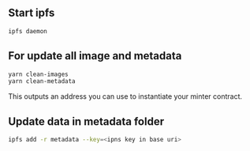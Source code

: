 ## Start ipfs

```sh
ipfs daemon
```

## For update all image and metadata

```sh
yarn clean-images
yarn clean-metadata
```

This outputs an address you can use to instantiate your minter contract.

## Update data in metadata folder

```sh
ipfs add -r metadata --key=<ipns key in base uri>
```


